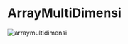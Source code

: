 # ArrayMultiDimensi
![arraymultidimensi](https://cloud.githubusercontent.com/assets/22134511/22406373/e7bdf836-e684-11e6-976d-87d5aca33b5a.png)
